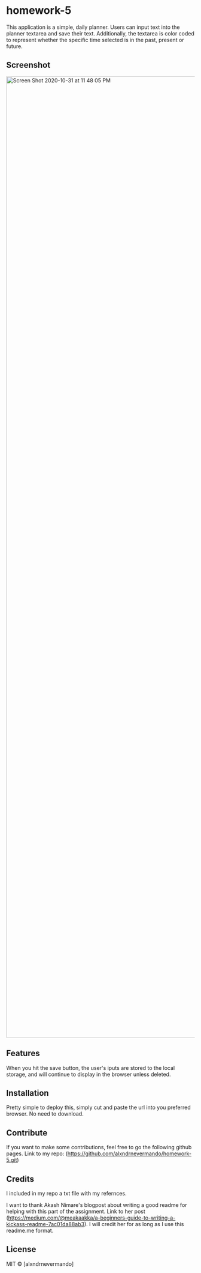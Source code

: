 # homework-5

This application is a simple, daily planner. Users can input text into the planner textarea and save their text. Additionally, the textarea is color coded to represent whether the specific time selected is in the past, present or future. 

## Screenshot

<img width="2560" alt="Screen Shot 2020-10-31 at 11 48 05 PM" src="">

## Features

When you hit the save button, the user's iputs are stored to the local storage, and will continue to display in the browser unless deleted.

## Installation
Pretty simple to deploy this, simply cut and paste the url into you preferred browser. No need to download.


## Contribute

If you want to make some contributions, feel free to go the following github pages. Link to my repo: (https://github.com/alxndrnevermando/homework-5.git)

## Credits
I included in my repo a txt file with my refernces.

I want to thank Akash Nimare's blogpost about writing a good readme for helping with this part of the assignment. Link to her post (https://medium.com/@meakaakka/a-beginners-guide-to-writing-a-kickass-readme-7ac01da88ab3). I will credit her for as long as I use this readme.me format.


## License


MIT © [alxndrnevermando]